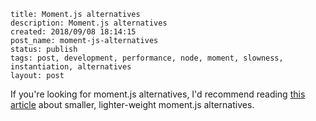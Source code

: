 ```
title: Moment.js alternatives
description: Moment.js alternatives
created: 2018/09/08 18:14:15
post_name: moment-js-alternatives
status: publish
tags: post, development, performance, node, moment, slowness, instantiation, alternatives
layout: post
```

If you're looking for moment.js alternatives, I'd recommend reading [this article](https://github.com/you-dont-need/You-Dont-Need-Momentjs) about smaller, lighter-weight moment.js alternatives.
